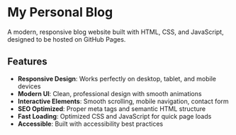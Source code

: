 # My Personal Blog

A modern, responsive blog website built with HTML, CSS, and JavaScript, designed to be hosted on GitHub Pages.

## Features

- **Responsive Design**: Works perfectly on desktop, tablet, and mobile devices
- **Modern UI**: Clean, professional design with smooth animations
- **Interactive Elements**: Smooth scrolling, mobile navigation, contact form
- **SEO Optimized**: Proper meta tags and semantic HTML structure
- **Fast Loading**: Optimized CSS and JavaScript for quick page loads
- **Accessible**: Built with accessibility best practices
